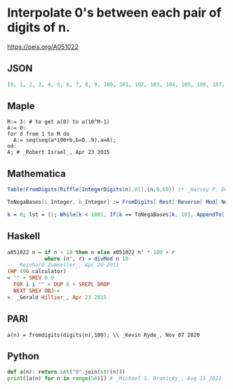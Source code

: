 # Interpolate 0's between each pair of digits of n\.
https://oeis.org/A051022
## JSON
```JSON
[0, 1, 2, 3, 4, 5, 6, 7, 8, 9, 100, 101, 102, 103, 104, 105, 106, 107, 108, 109, 200, 201, 202, 203, 204, 205, 206, 207, 208, 209, 300, 301, 302, 303, 304, 305, 306, 307, 308, 309, 400, 401, 402, 403, 404, 405, 406, 407, 408, 409, 500, 501, 502, 503, 504, 505]
```
## Maple
```Maple
M:= 3: # to get a(0) to a(10^M-1)
A:= 0:
for d from 1 to M do
  A:= seq(seq(a*100+b,b=0..9),a=A);
od:
A; # _Robert Israel_, Apr 23 2015
```
## Mathematica
```Mathematica
Table[FromDigits[Riffle[IntegerDigits[n],0]],{n,0,60}] (* _Harvey P. Dale_, Nov 17 2013 *)
```
```Mathematica
ToNegaBases[i_Integer, b_Integer] := FromDigits[ Rest[ Reverse[ Mod[ NestWhileList[(#1 - Mod[ #1, b])/-b &, i, #1 != 0 &], b]]]];
```
```Mathematica
k = 0; lst = {}; While[k < 1001, If[k == ToNegaBases[k, 10], AppendTo[ lst, k]]; k++]; lst (* _Robert G. Wilson v_, Jun 11 2014 *)
```
## Haskell
```Haskell
a051022 n = if n < 10 then n else a051022 n' * 100 + r
            where (n', r) = divMod n 10
-- _Reinhard Zumkeller_, Apr 20 2011
(HP 49G calculator)
« "" + SREV 0 9
  FOR i i "" + DUP 0 + SREPL DROP
  NEXT SREV OBJ->
». _Gerald Hillier_, Apr 23 2015
```
## PARI
```PARI
a(n) = fromdigits(digits(n),100); \\ _Kevin Ryde_, Nov 07 2020
```
## Python
```Python
def a(n): return int("0".join(str(n)))
print([a(n) for n in range(56)]) # _Michael S. Branicky_, Aug 15 2022
```
